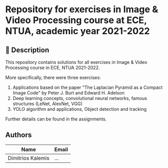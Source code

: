 # Repository for exercises in Image & Video Processing course at ECE, NTUA, academic year 2021-2022

## 📜 Description
This repository contains solutions for all exercises in Image & Video Processing course in ECE, NTUA 2021-2022.

More specifically, there were three exercises:

1. Applications based on the paper "The Laplacian Pyramid as a Compact Image Code" by Peter J. Burt and Edward H. Adelson
2. Deep learning concepts, convolutional neural networks, famous structures (LeNet, AlexNet, VGG)
3. YOLO algorithm and applications, Object detection and tracking

Further details can be found in the assignments.

## Authors

| Name | Email |
| --- | --- |
| Dimitrios Kalemis | ... |
